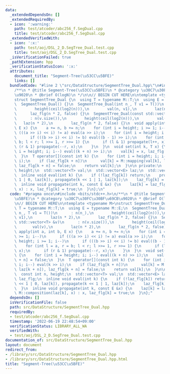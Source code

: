 ```yaml
---
data:
  _extendedDependsOn: []
  _extendedRequiredBy:
  - icon: ':warning:'
    path: test/atcoder/abc256_f.SegDual.cpp
    title: test/atcoder/abc256_f.SegDual.cpp
  _extendedVerifiedWith:
  - icon: ':x:'
    path: test/aoj/DSL_2_D.SegTree_Dual.test.cpp
    title: test/aoj/DSL_2_D.SegTree_Dual.test.cpp
  _isVerificationFailed: true
  _pathExtension: hpp
  _verificationStatusIcon: ':x:'
  attributes:
    document_title: "Segment-Tree(\u53CC\u5BFE)"
    links: []
  bundledCode: "#line 2 \"src/DataStructure/SegmentTree_Dual.hpp\"\n#include <bits/stdc++.h>\n\
    /**\n * @title Segment-Tree(\u53CC\u5BFE)\n * @category \u30C7\u30FC\u30BF\u69CB\
    \u9020\n * @brief O(logN)\n */\n\n// BEGIN CUT HERE\n\ntemplate <typename M>\n\
    struct SegmentTree_Dual {\n  using T = typename M::T;\n  using E = typename M::E;\n\
    \  SegmentTree_Dual() {}\n  SegmentTree_Dual(int n_, T v1 = T())\n      : n(n_),\n\
    \        height(ceil(log2(n))),\n        val(n, v1),\n        laz(n * 2),\n  \
    \      laz_flg(n * 2, false) {}\n  SegmentTree_Dual(const std::vector<T> &v)\n\
    \      : n(v.size()),\n        height(ceil(log2(n))),\n        val(v),\n     \
    \   laz(n * 2),\n        laz_flg(n * 2, false) {}\n  void apply(int a, int b,\
    \ E x) {\n    a += n, b += n;\n    for (int i = height; i >= 1; i--)\n      if\
    \ (((a >> i) << i) != a) eval(a >> i);\n    for (int i = height; i >= 1; i--)\n\
    \      if (((b >> i) << i) != b) eval((b - 1) >> i);\n    for (int l = a, r =\
    \ b; l < r; l >>= 1, r >>= 1) {\n      if (l & 1) propagate(l++, x);\n      if\
    \ (r & 1) propagate(--r, x);\n    }\n  }\n  void set(int k, T x) {\n    for (int\
    \ i = height; i; i--) eval((k + n) >> i);\n    val[k] = x, laz_flg[k + n] = false;\n\
    \  }\n  T operator[](const int k) {\n    for (int i = height; i; i--) eval(k >>\
    \ i);\n    if (laz_flg[k + n])\n      val[k] = M::mapping(val[k], laz[k + n]),\
    \ laz_flg[k + n] = false;\n    return val[k];\n  }\n\n private:\n  const int n,\
    \ height;\n  std::vector<T> val;\n  std::vector<E> laz;\n  std::vector<char> laz_flg;\n\
    \  inline void eval(int k) {\n    if (!laz_flg[k]) return;\n    propagate(k <<\
    \ 1 | 0, laz[k]), propagate(k << 1 | 1, laz[k]);\n    laz_flg[k] = false;\n  }\n\
    \  inline void propagate(int k, const E &x) {\n    laz[k] = laz_flg[k] ? M::composition(laz[k],\
    \ x) : x, laz_flg[k] = true;\n  }\n};\n"
  code: "#pragma once\n#include <bits/stdc++.h>\n/**\n * @title Segment-Tree(\u53CC\
    \u5BFE)\n * @category \u30C7\u30FC\u30BF\u69CB\u9020\n * @brief O(logN)\n */\n\
    \n// BEGIN CUT HERE\n\ntemplate <typename M>\nstruct SegmentTree_Dual {\n  using\
    \ T = typename M::T;\n  using E = typename M::E;\n  SegmentTree_Dual() {}\n  SegmentTree_Dual(int\
    \ n_, T v1 = T())\n      : n(n_),\n        height(ceil(log2(n))),\n        val(n,\
    \ v1),\n        laz(n * 2),\n        laz_flg(n * 2, false) {}\n  SegmentTree_Dual(const\
    \ std::vector<T> &v)\n      : n(v.size()),\n        height(ceil(log2(n))),\n \
    \       val(v),\n        laz(n * 2),\n        laz_flg(n * 2, false) {}\n  void\
    \ apply(int a, int b, E x) {\n    a += n, b += n;\n    for (int i = height; i\
    \ >= 1; i--)\n      if (((a >> i) << i) != a) eval(a >> i);\n    for (int i =\
    \ height; i >= 1; i--)\n      if (((b >> i) << i) != b) eval((b - 1) >> i);\n\
    \    for (int l = a, r = b; l < r; l >>= 1, r >>= 1) {\n      if (l & 1) propagate(l++,\
    \ x);\n      if (r & 1) propagate(--r, x);\n    }\n  }\n  void set(int k, T x)\
    \ {\n    for (int i = height; i; i--) eval((k + n) >> i);\n    val[k] = x, laz_flg[k\
    \ + n] = false;\n  }\n  T operator[](const int k) {\n    for (int i = height;\
    \ i; i--) eval(k >> i);\n    if (laz_flg[k + n])\n      val[k] = M::mapping(val[k],\
    \ laz[k + n]), laz_flg[k + n] = false;\n    return val[k];\n  }\n\n private:\n\
    \  const int n, height;\n  std::vector<T> val;\n  std::vector<E> laz;\n  std::vector<char>\
    \ laz_flg;\n  inline void eval(int k) {\n    if (!laz_flg[k]) return;\n    propagate(k\
    \ << 1 | 0, laz[k]), propagate(k << 1 | 1, laz[k]);\n    laz_flg[k] = false;\n\
    \  }\n  inline void propagate(int k, const E &x) {\n    laz[k] = laz_flg[k] ?\
    \ M::composition(laz[k], x) : x, laz_flg[k] = true;\n  }\n};"
  dependsOn: []
  isVerificationFile: false
  path: src/DataStructure/SegmentTree_Dual.hpp
  requiredBy:
  - test/atcoder/abc256_f.SegDual.cpp
  timestamp: '2022-06-19 22:48:54+09:00'
  verificationStatus: LIBRARY_ALL_WA
  verifiedWith:
  - test/aoj/DSL_2_D.SegTree_Dual.test.cpp
documentation_of: src/DataStructure/SegmentTree_Dual.hpp
layout: document
redirect_from:
- /library/src/DataStructure/SegmentTree_Dual.hpp
- /library/src/DataStructure/SegmentTree_Dual.hpp.html
title: "Segment-Tree(\u53CC\u5BFE)"
---
```

